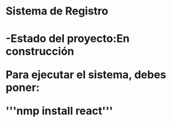 <h1>Sistema de Registro <h1>

-Estado del proyecto:En construcción

Para ejecutar el sistema, debes poner:

'''nmp install react'''
